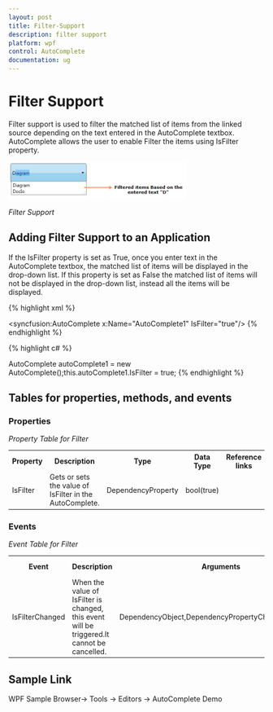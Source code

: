 ```yaml
---
layout: post
title: Filter-Support
description: filter support
platform: wpf
control: AutoComplete
documentation: ug
---
```


# Filter Support

Filter support is used to filter the matched list of items from the linked source depending on the text entered in the AutoComplete textbox. AutoComplete allows the user to enable Filter the items using IsFilter property.

![](Filter-Support_images/Filter-Support_img1.png)

_Filter Support_




## Adding Filter Support to an Application 

If the IsFilter property is set as True, once you enter text in the AutoComplete textbox, the matched list of items will be displayed in the drop-down list. If this property is set as False the matched list of items will not be displayed in the drop-down list, instead all the items will be displayed.




{% highlight xml %}

<syncfusion:AutoComplete x:Name="AutoComplete1" IsFilter="true"/></td></tr>
{% endhighlight %}

{% highlight c# %}

AutoComplete autoComplete1 = new AutoComplete();this.autoComplete1.IsFilter = true;</td></tr>
{% endhighlight %}


## Tables for properties, methods, and events

### Properties

  _Property Table for Filter_

<table>
<tr>
<th>
Property </th><th>
Description </th><th>
Type </th><th>
Data Type </th><th>
Reference links </th></tr>
<tr>
<td>
IsFilter</td><td>
Gets or sets the value of IsFilter in the AutoComplete.</td><td>
DependencyProperty</td><td>
bool(true)</td><td>
</td></tr>
</table>


### Events

  _Event Table for Filter_

<table>
<tr>
<th>
Event </th><th>
Description </th><th>
Arguments </th><th>
Type </th><th colspan = "2">
Reference links </th></tr>
<tr>
<td>
IsFilterChanged</td><td>
 When the value of IsFilter is changed, this event will be triggered.It cannot be cancelled.</td><td>
DependencyObject,DependencyPropertyChangedEventArgs</td><td colspan = "2">
DependencyPropertyChangedCallBack </td><td>
</td></tr>
</table>


## Sample Link

WPF Sample Browser-> Tools -> Editors -> AutoComplete Demo

